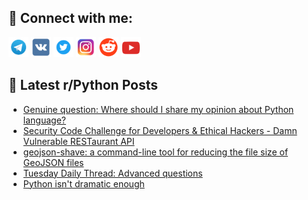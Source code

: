 ## 🔎 Connect with me:
[<img src="https://github.com/bullbesh/bullbesh/blob/main/images/Telegram.png" width="32" height="32" />](https://t.me/bullbesh)
[<img src="https://github.com/bullbesh/bullbesh/blob/main/images/VK.png" width="32" height="32" />](https://vk.com/bullbesh)
[<img src="https://github.com/bullbesh/bullbesh/blob/main/images/Twitter.png" width="32" height="32" />](https://twitter.com/bullbesh1)
[<img src="https://github.com/bullbesh/bullbesh/blob/main/images/Instagram.png" width="32" height="32" />](https://www.instagram.com/bullbesh)
[<img src="https://github.com/bullbesh/bullbesh/blob/main/images/Reddit.png" width="32" height="32" />](https://www.reddit.com/user/bullbesh)
[<img src="https://github.com/bullbesh/bullbesh/blob/main/images/YouTube.png" width="32" height="32" />](https://www.youtube.com/channel/UCtfjRs6uzgq5mfm8S06WTcg)

## 📕 Latest r/Python Posts
<!-- BLOG-POST-LIST:START -->
- [Genuine question: Where should I share my opinion about Python language?](https://www.reddit.com/r/Python/comments/1bu7bs0/genuine_question_where_should_i_share_my_opinion/)
- [Security Code Challenge for Developers &amp; Ethical Hackers - Damn Vulnerable RESTaurant API](https://www.reddit.com/r/Python/comments/1bu2ckl/security_code_challenge_for_developers_ethical/)
- [geojson-shave: a command-line tool for reducing the file size of GeoJSON files](https://www.reddit.com/r/Python/comments/1btnm5b/geojsonshave_a_commandline_tool_for_reducing_the/)
- [Tuesday Daily Thread: Advanced questions](https://www.reddit.com/r/Python/comments/1btk4m5/tuesday_daily_thread_advanced_questions/)
- [Python isn&#39;t dramatic enough](https://www.reddit.com/r/Python/comments/1btb20j/python_isnt_dramatic_enough/)
<!-- BLOG-POST-LIST:END -->
